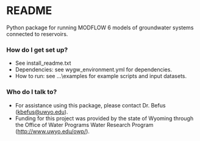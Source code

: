# README #

Python package for running MODFLOW 6 models of groundwater systems connected to reservoirs.


### How do I get set up? ###

* See install_readme.txt
* Dependencies: see wygw_environment.yml for dependencies.
* How to run: see ...\examples for example scripts and input datasets.


### Who do I talk to? ###

* For assistance using this package, please contact Dr. Befus (kbefus@uwyo.edu).
* Funding for this project was provided by the state of Wyoming through the Office of Water Programs Water Research Program (http://www.uwyo.edu/owp/).
